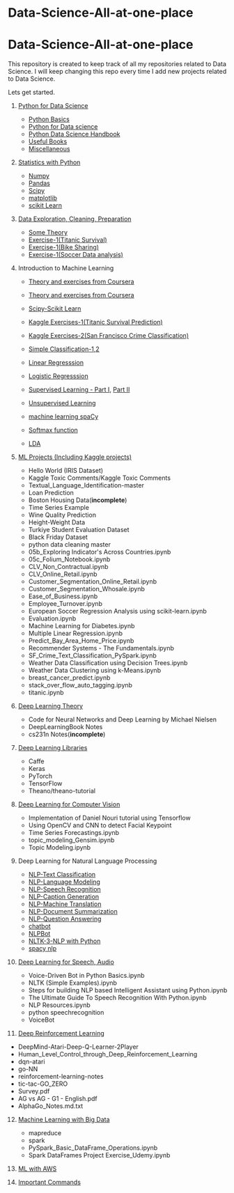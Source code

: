 # Data-Science-All-at-one-place


# Data-Science-All-at-one-place


This repository is created to keep track of all my repositories related to Data Science. I will keep changing this repo every time I add new projects related to Data Science.

Lets get started.

1. [Python for Data Science](https://github.com/Angi16/1.-Python-For-Data-Science)
     * [Python Basics](https://github.com/Angi16/1.-Python-For-Data-Science/tree/master/Python%20Basics)
     * [Python for Data science](https://github.com/Angi16/1.-Python-For-Data-Science/tree/master/2.Python%20for%20Data%20science)
     * [Python Data Science Handbook](https://github.com/Angi16/1.-Python-For-Data-Science/tree/master/1.Python%20%20Data%20%20Science%20Handbook)
     * [Useful Books](https://github.com/Angi16/1.-Python-For-Data-Science/tree/master/Useful%20Books)
     * [Miscellaneous](https://github.com/Angi16/1.-Python-For-Data-Science/tree/master/misc)


2. [Statistics with Python](https://github.com/Angi16/2.Python-Statisticss)
   * [Numpy](https://github.com/Angi16/2.Python-Statisticss/tree/master/Numpy)
   * [Pandas](https://github.com/Angi16/2.Python-Statisticss/tree/master/Pandas)
    * [Scipy](https://github.com/Angi16/2.Python-Statisticss/tree/master/Scipy)
    * [matplotlib](https://github.com/Angi16/2.Python-Statisticss/tree/master/matplotlib)
    * [scikit Learn](https://github.com/Angi16/2.Python-Statisticss/tree/master/scikit%20Learn)



3. [Data Exploration, Cleaning, Preparation](https://github.com/Angi16/3.-Data-Exploration-Cleaning-and-Preparation/tree/master)
    * [Some Theory](https://github.com/Angi16/3.-Data-Exploration-Cleaning-and-Preparation/blob/master/Data%20Exploration%2C%20Cleaning%2C%20Preparation.ipynb)
    * [Exercise-1(Titanic Survival)](https://github.com/Angi16/3.-Data-Exploration-Cleaning-and-Preparation/tree/master/Exercise-1(Titanic%20Survival))
    * [Exercise-1(Bike Sharing)](https://github.com/Angi16/3.-Data-Exploration-Cleaning-and-Preparation/tree/master/Exercise-2(Bike%20Sharing))
    * [Exercise-1(Soccer Data analysis)](https://github.com/Angi16/3.-Data-Exploration-Cleaning-and-Preparation/blob/master/Introduction%20to%20Data%20Science%20in%20Python%20-%20Soccer%20Data%20Analysis.ipynb)
    






4. Introduction to Machine Learning


    * [Theory and exercises from Coursera](https://github.com/Angi16/Machine-learning-exercises-coursera)
    * [Theory and exercises from Coursera](https://github.com/Angi16/Machine-Learning-Exercises)
    * [Scipy-Scikit Learn](https://github.com/Angi16/4.-Introduction-to-Machine-Learning/tree/master/Scipy-%20scikit%20Learn)
    * [Kaggle Exercises-1(Titanic Survival Prediction)](https://github.com/Angi16/4.-Introduction-to-Machine-Learning/tree/master/Kaggle%20Exercise-1(Titanic))
    * [Kaggle Exercises-2(San Francisco Crime Classification)](https://github.com/Angi16/4.-Introduction-to-Machine-Learning/tree/master/Kaggle%20Exercise-2(San%20Fransisco%20Crime%20Classification))

    * [Simple Classification-1](https://github.com/Angi16/4.-Introduction-to-Machine-Learning/blob/master/A%20Simple%20Classification.ipynb)[,2](https://github.com/Angi16/4.-Introduction-to-Machine-Learning/blob/master/Solving%20A%20Simple%20Classification%20Problem%20with%20Python.ipynb)

    * [Linear Regresssion](https://github.com/Angi16/4.-Introduction-to-Machine-Learning/blob/master/Simple%20Linear%20Regression.ipynb)

    * [Logistic Regresssion](https://github.com/Angi16/4.-Introduction-to-Machine-Learning/blob/master/Logistic%20Regression%20in%20Python%20-%20Step%20by%20Step.ipynb)

    * [Supervised Learning - Part I](https://github.com/Angi16/4.-Introduction-to-Machine-Learning/blob/master/Supervised%20Learning%20-%20Part%20I.ipynb), [Part II](https://github.com/Angi16/4.-Introduction-to-Machine-Learning/blob/master/Supervised%20Learning%20-%20Part%20II.ipynb)
    * [Unsupervised Learning](https://github.com/Angi16/4.-Introduction-to-Machine-Learning/blob/master/Unsupervised%20Learning.ipynb)
    * [machine learning spaCy](https://github.com/Angi16/4.-Introduction-to-Machine-Learning/blob/master/machine%20learning%20spaCy.ipynb)
    * [Softmax function](https://github.com/Angi16/4.-Introduction-to-Machine-Learning/blob/master/Softmax%20function.ipynb)
    * [LDA](https://github.com/Angi16/4.-Introduction-to-Machine-Learning/blob/master/LDA.ipynb)




5. [ML Projects (Including Kaggle projects)](https://github.com/Angi16/5.ML-Projects-Including-Kaggle-projects-)

    * Hello World (IRIS Dataset) 	
    * Kaggle Toxic Comments/Kaggle Toxic Comments 
    * Textual_Language_Identification-master 
    * Loan Prediction
    * Boston Housing Data(**incomplete**)
    * Time Series Example
    * Wine Quality Prediction 
    * Height-Weight Data
    * Turkiye Student Evaluation Dataset
    * Black Friday Dataset
    * python data cleaning master 
    * 05b_Exploring Indicator's Across Countries.ipynb 	
    * 05c_Folium_Notebook.ipynb 
    * CLV_Non_Contractual.ipynb 
    * CLV_Online_Retail.ipynb 
    * Customer_Segmentation_Online_Retail.ipynb 
    * Customer_Segmentation_Whosale.ipynb 
    * Ease_of_Business.ipynb 	
    * Employee_Turnover.ipynb 
    * European Soccer Regression Analysis using scikit-learn.ipynb 
    * Evaluation.ipynb 	
    * Machine Learning for Diabetes.ipynb
    * Multiple Linear Regression.ipynb 	
    * Predict_Bay_Area_Home_Price.ipynb 	
    * Recommender Systems - The Fundamentals.ipynb
    * SF_Crime_Text_Classification_PySpark.ipynb
    * Weather Data Classification using Decision Trees.ipynb
    * Weather Data Clustering using k-Means.ipynb 
    * breast_cancer_predict.ipynb
    * stack_over_flow_auto_tagging.ipynb
    * titanic.ipynb



6.  [Deep Learning Theory](https://github.com/Angi16/6.-Deep-Learning-Theory)

    * Code for Neural Networks and Deep Learning by Michael Nielsen 
    * DeepLearningBook Notes
    * cs231n Notes(**incomplete**)





7. [Deep Learning Libraries](https://github.com/Angi16/7.Deep-Learning-Libraries)


    * Caffe 
    * Keras 	
    * PyTorch 	
    * TensorFlow 	
    * Theano/theano-tutorial






8. [Deep Learning for Computer Vision](https://github.com/Angi16/8.Deep-Learning-Computer-Vision)

    * Implementation of Daniel Nouri tutorial using Tensorflow 	
    * Using OpenCV and CNN to detect Facial Keypoint 	
    * Time Series Forecastings.ipynb 
    * topic_modeling_Gensim.ipynb 
    * Topic Modeling.ipynb



9. Deep Learning for Natural Language Processing
    * [NLP-Text Classification](https://github.com/Angi16/Text-Classification-NLP-)
    * [NLP-Language Modeling](https://github.com/Angi16/Language-Modeling-NLP-)
    * [NLP-Speech Recognition](https://github.com/Angi16/Speech-Recognition-NLP-)
    * [NLP-Caption Generation](https://github.com/Angi16/Caption-Generation-NLP-)
    * [NLP-Machine Translation](https://github.com/Angi16/Machine-Translation-NLP-)
    * [NLP-Document Summarization]('https://github.com/Angi16/Text-Summarization-NLP')
    * [NLP-Question Answering](https://github.com/Angi16/Question-Answering-system)
    * [chatbot](https://github.com/Angi16/ChatBot)
    * [NLPBot](https://github.com/Angi16/BotNLP)
    * [NLTK-3-NLP with Python](https://github.com/Angi16/NLTK-3-NLP-with-Python)
    * [spacy nlp](https://github.com/Angi16/Spacy-NLP)
    


10. [Deep Learning for Speech, Audio](https://github.com/Angi16/Deep-Learning-for-Speech-Audio)

 	
    * Voice-Driven Bot in Python Basics.ipynb 
    * NLTK (Simple Examples).ipynb 
    * Steps for building NLP based Intelligent Assistant using Python.ipynb 	
    * The Ultimate Guide To Speech Recognition With Python.ipynb 	
    * NLP Resources.ipynb 	
    * python speechrecognition 
    * VoiceBot	
	







11. [Deep Reinforcement Learning](https://github.com/Angi16/Deep-Reinforcement-Learning)


   * 	DeepMind-Atari-Deep-Q-Learner-2Player 	
   *	Human_Level_Control_through_Deep_Reinforcement_Learning 	
   *	dqn-atari 	
   *	go-NN 	
   *	reinforcement-learning-notes 	
   *	tic-tac-GO_ZERO 	
   *	Survey.pdf 
   *	AG vs AG - G1 - English.pdf 	
   *	AlphaGo_Notes.md.txt 	
	

12. [Machine Learning with Big Data](https://github.com/Angi16/Machine-Learning-with-Big-Data)

    * mapreduce 
	* spark
	* PySpark_Basic_DataFrame_Operations.ipynb 	
	* Spark DataFrames Project Exercise_Udemy.ipynb
    
13. [ML with AWS](https://github.com/Angi16/ML-with-AWS)

14. [Important Commands](https://github.com/Angi16/Importtant-Commands)




